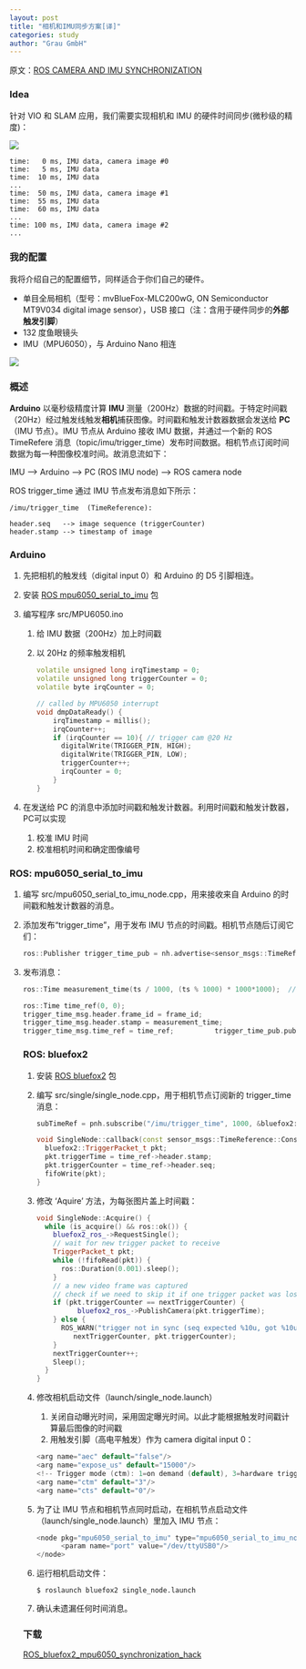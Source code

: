 ```yaml
---
layout: post
title: "相机和IMU同步方案[译]"
categories: study
author: "Grau GmbH"
---
```


原文：[ROS CAMERA AND IMU SYNCHRONIZATION](http://grauonline.de/wordpress/?page_id=1951)



### Idea

针对 VIO 和 SLAM 应用，我们需要实现相机和 IMU 的硬件时间同步(微秒级的精度)：

![](http://grauonline.de/wordpress/wp-content/uploads/bluefox2_mpu6050_synchronize.png)

```
time:   0 ms, IMU data, camera image #0
time:   5 ms, IMU data
time:  10 ms, IMU data
...
time:  50 ms, IMU data, camera image #1
time:  55 ms, IMU data
time:  60 ms, IMU data
...
time: 100 ms, IMU data, camera image #2
...
```

### 我的配置

我将介绍自己的配置细节，同样适合于你们自己的硬件。

- 单目全局相机（型号：mvBlueFox-MLC200wG, ON Semiconductor MT9V034 digital image sensor），USB 接口（注：含用于硬件同步的**外部触发引脚**）
- 132 度鱼眼镜头
- IMU（MPU6050），与 Arduino Nano 相连

![](http://grauonline.de/wordpress/wp-content/uploads/visual_intertial-300x225.jpg)

### 概述

**Arduino** 以毫秒级精度计算 **IMU** 测量（200Hz）数据的时间戳。于特定时间戳（20Hz）经过触发线触发**相机**捕获图像。时间戳和触发计数器数据会发送给 **PC**（IMU 节点）。IMU 节点从 Arduino 接收 IMU 数据，并通过一个新的 ROS TimeRefere 消息（topic/imu/trigger_time）发布时间数据。相机节点订阅时间数据为每一种图像校准时间。故消息流如下：

IMU –> Arduino –> PC (ROS IMU node) –> ROS camera node

ROS trigger_time 通过 IMU 节点发布消息如下所示：

```
/imu/trigger_time  (TimeReference):

header.seq   --> image sequence (triggerCounter)
header.stamp --> timestamp of image
```

### Arduino

1. 先把相机的触发线（digital input 0）和 Arduino 的 D5 引脚相连。

2. 安装 [ROS mpu6050_serial_to_imu](https://github.com/fsteinhardt/mpu6050_serial_to_imu) 包

3. 编写程序 src/MPU6050.ino

   1. 给 IMU 数据（200Hz）加上时间戳

   2. 以 20Hz 的频率触发相机

        ```C++
        volatile unsigned long irqTimestamp = 0;
        volatile unsigned long triggerCounter = 0;
        volatile byte irqCounter = 0;

        // called by MPU6050 interrupt 
        void dmpDataReady() {
            irqTimestamp = millis();
            irqCounter++;
            if (irqCounter == 10){ // trigger cam @20 Hz
              digitalWrite(TRIGGER_PIN, HIGH);
              digitalWrite(TRIGGER_PIN, LOW);
              triggerCounter++;
              irqCounter = 0;   
            } 
        }
        ```

4. 在发送给 PC 的消息中添加时间戳和触发计数器。利用时间戳和触发计数器，PC可以实现

   1. 校准 IMU 时间
   2. 校准相机时间和确定图像编号


### ROS: mpu6050_serial_to_imu

1. 编写  src/mpu6050_serial_to_imu_node.cpp，用来接收来自 Arduino 的时间戳和触发计数器的消息。

2. 添加发布“trigger_time”，用于发布 IMU 节点的时间戳。相机节点随后订阅它们：

   ```c++
   ros::Publisher trigger_time_pub = nh.advertise<sensor_msgs::TimeReference>("trigger_time", 50);
   ```

3. 发布消息：

   ```c++
   ros::Time measurement_time(ts / 1000, (ts % 1000) * 1000*1000);  // sec, nsec       

   ros::Time time_ref(0, 0);
   trigger_time_msg.header.frame_id = frame_id;
   trigger_time_msg.header.stamp = measurement_time;
   trigger_time_msg.time_ref = time_ref;          trigger_time_pub.publish(trigger_time_msg);
   ```

   ### ROS: bluefox2

   1. 安装 [ROS bluefox2](https://github.com/KumarRobotics/bluefox2) 包

   2. 编写 src/single/single_node.cpp，用于相机节点订阅新的 trigger_time 消息：

      ```c++
      subTimeRef = pnh.subscribe("/imu/trigger_time", 1000, &bluefox2::SingleNode::callback, this);

      void SingleNode::callback(const sensor_msgs::TimeReference::ConstPtr &time_ref) {
        bluefox2::TriggerPacket_t pkt;
        pkt.triggerTime = time_ref->header.stamp;
        pkt.triggerCounter = time_ref->header.seq;     
        fifoWrite(pkt);
      }
      ```

   3. 修改 ‘Aquire’ 方法，为每张图片盖上时间戳：

      ```c++
      void SingleNode::Acquire() {
        while (is_acquire() && ros::ok()) {
          bluefox2_ros_->RequestSingle();
          // wait for new trigger packet to receive
          TriggerPacket_t pkt;
          while (!fifoRead(pkt)) {    
            ros::Duration(0.001).sleep();
          }
          // a new video frame was captured
          // check if we need to skip it if one trigger packet was lost
          if (pkt.triggerCounter == nextTriggerCounter) {
                bluefox2_ros_->PublishCamera(pkt.triggerTime);
          } else { 
            ROS_WARN("trigger not in sync (seq expected %10u, got %10u)!",
               nextTriggerCounter, pkt.triggerCounter);     
          } 
          nextTriggerCounter++;
          Sleep();
        }
      }
      ```

   4. 修改相机启动文件（launch/single_node.launch）

      1. 关闭自动曝光时间，采用固定曝光时间。以此才能根据触发时间戳计算最后图像的时间戳
      2. 用触发引脚（高电平触发）作为 camera digital input 0：

      ```c++
      <arg name="aec" default="false"/>
      <arg name="expose_us" default="15000"/>
      <!-- Trigger mode (ctm): 1=on demand (default), 3=hardware trigger -->     
      <arg name="ctm" default="3"/> 
      <arg name="cts" default="0"/>
      ```

   5. 为了让 IMU 节点和相机节点同时启动，在相机节点启动文件（launch/single_node.launch）里加入 IMU 节点：

      ```c++
      <node pkg="mpu6050_serial_to_imu" type="mpu6050_serial_to_imu_node" name="mpu6050_serial_to_imu_node" required="true">
            <param name="port" value="/dev/ttyUSB0"/>
      </node>
      ```

   6. 运行相机启动文件：

      ```shell
      $ roslaunch bluefox2 single_node.launch
      ```

   7. 确认未遗漏任何时间消息。

   ### 下载

   [ROS_bluefox2_mpu6050_synchronization_hack](http://grauonline.de/wordpress/wp-content/uploads/bluefox2_mpu6050_synchronization.tar.gz)